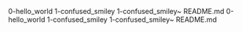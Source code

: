 0-hello_world
1-confused_smiley
1-confused_smiley~
README.md
0-hello_world
1-confused_smiley
1-confused_smiley~
README.md
